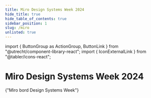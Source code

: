 ```yaml
---
title: Miro Design Systems Week 2024
hide_title: true
hide_table_of_contents: true
sidebar_position: 1
slug: /miro
unlisted: true
---
```


import { ButtonGroup as ActionGroup, ButtonLink } from "@utrecht/component-library-react";
import { IconExternalLink } from "@tabler/icons-react";

# Miro Design Systems Week 2024

<ActionGroup>
  <ButtonLink href="https://miro.com/app/board/uXjVLUFFvD0=/" appearance="primary-action-button">
    {"Miro bord Design Systems Week"}
    <IconExternalLink />
  </ButtonLink>
</ActionGroup>

